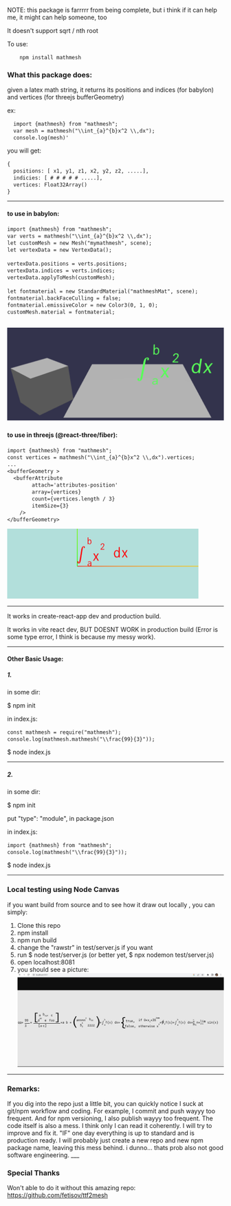 NOTE: 
this package is farrrrr from being complete, but i think if it can help me, it might can help someone, too

It doesn't support sqrt / nth root 

To use:

        npm install mathmesh


<h3>What this package does:</h3>

given a latex math string, it returns its positions and indices (for babylon)  and vertices (for threejs bufferGeometry) 

ex:

      import {mathmesh} from "mathmesh";
      var mesh = mathmesh("\\int_{a}^{b}x^2 \\,dx");
      console.log(mesh)'

you will get:

    {
      positions: [ x1, y1, z1, x2, y2, z2, .....],
      indicies: [ # # # # # .....],
      vertices: Float32Array()
    }

___

<h4>to use in babylon:</h4>

    import {mathmesh} from "mathmesh";
    var verts = mathmesh("\\int_{a}^{b}x^2 \\,dx");
    let customMesh = new Mesh("mymathmesh", scene);
    let vertexData = new VertexData();

    vertexData.positions = verts.positions;
    vertexData.indices = verts.indices;
    vertexData.applyToMesh(customMesh);

    let fontmaterial = new StandardMaterial("mathmeshMat", scene);
    fontmaterial.backFaceCulling = false;
    fontmaterial.emissiveColor = new Color3(0, 1, 0);
    customMesh.material = fontmaterial;

![alt text](https://github.com/cyavictor88/mathmesh/blob/master/pics/example_babylon.png?raw=true)
---
<h4>to use in threejs (@react-three/fiber):</h4>

    import {mathmesh} from "mathmesh";
    const vertices = mathmesh("\\int_{a}^{b}x^2 \\,dx").vertices;
    ...
    <bufferGeometry >
      <bufferAttribute
            attach='attributes-position'
            array={vertices}
            count={vertices.length / 3}
            itemSize={3}
        /> 
    </bufferGeometry>

![alt text](https://github.com/cyavictor88/mathmesh/blob/master/pics/example_threejs.png?raw=true)
___


It works in create-react-app dev and production build.

It works in vite react dev, BUT DOESNT WORK in production build (Error is some type error, I think is because my messy work).

___
<h4>Other Basic Usage:</h4>

<h5>1.</h5>
in some dir:

$ npm init

in index.js:

    const mathmesh = require("mathmesh");
    console.log(mathmesh.mathmesh("\\frac{99}{3}"));


$ node index.js

---
<h5>2.</h5>
in some dir:

$ npm init

put  "type": "module",   in package.json

in index.js:

    import {mathmesh} from "mathmesh";
    console.log(mathmesh("\\frac{99}{3}"));

$ node index.js


___

<h3>Local testing using Node Canvas</h3>

if you want build from source and to see how it draw out locally , you can simply:

1. Clone this repo
2. npm install
3. npm run build
4. change the "rawstr" in test/server.js if you want
5. run $ node test/server.js (or better yet, $ npx nodemon test/server.js)
6. open localhost:8081
7. you should see a picture:
![alt text](https://github.com/cyavictor88/mathmesh/blob/master/pics/example_nodecanvas.png?raw=true)

___

<h3>Remarks:</h3>
If you dig into the repo just a little bit, you can quickly notice I suck at git/npm workflow and coding. For example, I commit and push wayyy too frequent. And for npm versioning, I also publish wayyy too frequent. The code itself is also a mess. I think only I can read it coherently. I will try to improve and fix it. "IF" one day everything is up to standard and is production ready. I will probably just create a new repo and new npm package name, leaving this mess behind. i dunno... thats prob also not good software engineering. 
___


<h3>Special Thanks</h3>

Won't able to do it without this amazing repo: https://github.com/fetisov/ttf2mesh
